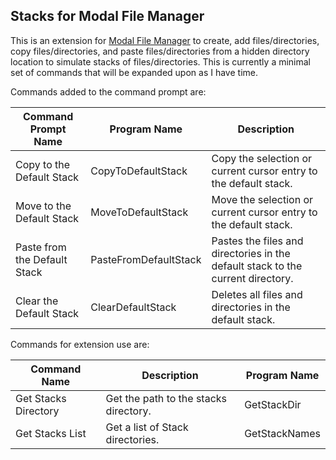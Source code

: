 ## Stacks for Modal File Manager

This is an extension for [Modal File Manager](https://GitHub.com/raguay/ModalFileManager) to create, add files/directories, copy files/directories, and paste files/directories from a hidden directory location to simulate stacks of files/directories. This is currently a minimal set of commands that will be expanded upon as I have time.

Commands added to the command prompt are:

| Command Prompt Name | Program Name | Description |
| --- | --------- | ------- |
| Copy to the Default Stack | CopyToDefaultStack | Copy the selection or current cursor entry to the default stack. |
| Move to the Default Stack | MoveToDefaultStack | Move the selection or current cursor entry to the default stack. |
| Paste from the Default Stack | PasteFromDefaultStack | Pastes the files and directories in the default stack to the current directory. |
| Clear the Default Stack | ClearDefaultStack | Deletes all files and directories in the default stack. |

Commands for extension use are:

| Command Name | Description | Program Name |
| --- | ------ | --- |
| Get Stacks Directory | Get the path to the stacks directory. | GetStackDir | 
| Get Stacks List | Get a list of Stack directories. | GetStackNames |

